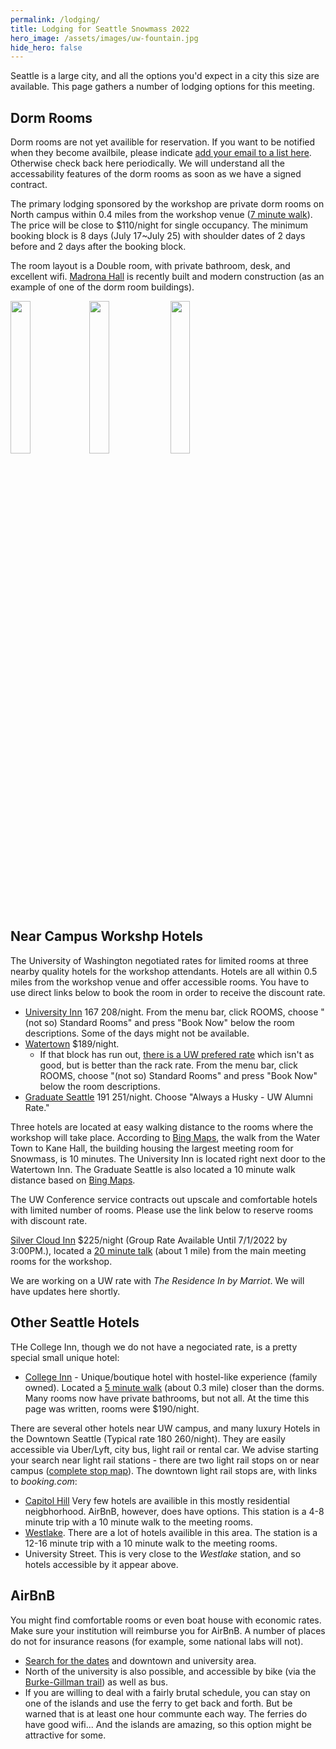 ```yaml
---
permalink: /lodging/
title: Lodging for Seattle Snowmass 2022
hero_image: /assets/images/uw-fountain.jpg
hide_hero: false
---
```


Seattle is a large city, and all the options you'd expect in a city this size are available. This page gathers a number of lodging options for this meeting.

## Dorm Rooms

Dorm rooms are not yet availible for reservation. If you want to be notified when they become availbile, please indicate [add your email to a list here](https://forms.gle/bXt1zHdwuYMgtiSd6). Otherwise check back here periodically. We will understand all the accessability features of the dorm rooms as soon as we have a signed contract.

The primary lodging sponsored by the workshop are private dorm rooms on North campus within 0.4 miles from the workshop venue ([7 minute walk](https://www.bing.com/maps?osid=7cfe6dc3-30e4-4618-9467-e3830152a7d4&cp=47.65828~-122.308777&lvl=17&v=2&sV=2&form=S00027)). The price will be close to $110/night for single occupancy. The minimum booking block is 8 days (July 17~July 25) with shoulder dates of 2 days before and 2 days after the booking block.

The room layout is a Double room, with private bathroom, desk, and excellent wifi. [Madrona Hall](https://hfs.uw.edu/Campus-Living/Undergraduate-Housing/Madrona-Hall) is recently built and modern construction (as an example of one of the dorm room buildings).

<img src="https://hfs.uw.edu/getmedia/c14af9a9-afbf-40f6-bc7b-b7046170ed75/Madrona-Hall-exterior-by-Bruce-Damonte.jpg.aspx?width=1280&height=854&ext=.jpg" width="25%" /><img src="https://hfs.uw.edu/getmedia/e6652d2d-d422-46e7-8139-495a5baaee5a/Madrona-2-person.jpg.aspx?width=1280&height=854&ext=.jpg" width="25%"/> <img src="https://hfs.uw.edu/getmedia/b430af4c-7fb3-457f-bca0-074aa1184267/Learning-Resource-Center.jpg.aspx?width=800&height=533&ext=.jpg" width="25%" />

## Near Campus Workshp Hotels

The University of Washington negotiated rates for limited rooms at three nearby quality hotels for the workshop attendants. Hotels are all within 0.5 miles from the workshop venue and offer accessible rooms. You have to use direct links below to book the room in order to receive the discount rate.

* [University Inn](https://www.staypineapple.com/university-inn-seattle-wa/uw-exclusive-rates?showbanner=543&promocode=UWR) $167~$208/night. From the menu bar, click ROOMS, choose "(not so) Standard Rooms" and press "Book Now" below the room descriptions. Some of the days might not be available.
* [Watertown](https://reservations.staypineapple.com/?chain=26225&hotel=40206&arrive=07-17-22&depart=07-26-22&group=220717UWCO&configcode=rate&utm_source=uw-conf-mgmt-snowmass&utm_medium=referral&utm_campaign=group-sales-wt) $189/night.
  * If that block has run out, [there is a UW prefered rate](https://www.staypineapple.com/watertown-hotel-seattle-wa/uw-exclusive-rates?showbanner=543&promocode=UWR) which isn't as good, but is better than the rack rate. From the menu bar, click ROOMS, choose "(not so) Standard Rooms" and press "Book Now" below the room descriptions.
* [Graduate Seattle](https://be.synxis.com/?chain=21643&hotel=76675&filter=UNI) $191~$251/night. Choose  "Always a Husky - UW Alumni Rate."

Three hotels are located at easy walking distance to the rooms where the workshop will take place. According to [Bing Maps](https://www.bing.com/maps?osid=78efa497-ba9f-4c49-9ee0-07eaf1ef8324&cp=47.658263~-122.314974&lvl=17&v=2&sV=2&form=S00027), the walk from the Water Town to Kane Hall, the building housing the largest meeting room for Snowmass, is 10 minutes. The University Inn is located right next door to the Watertown Inn. The Graduate Seattle is also located a 10 minute walk distance based on [Bing Maps](https://www.bing.com/maps?osid=573ffe1d-7ffb-4a0b-bad4-de7ed4d1a925&cp=47.659769~-122.314431&lvl=16&v=2&sV=2&form=S00027).

The UW Conference service contracts out upscale and comfortable hotels with limited number of rooms. Please use the link below to reserve rooms with discount rate.

[Silver Cloud Inn](https://university.silvercloud.com/irmng/#/search?g=SNOWMAS&o=SNOWMAS) $225/night (Group Rate Available Until 7/1/2022 by 3:00PM.), located a [20 minute talk](https://www.bing.com/maps?osid=ebb70bec-0db1-456b-b142-328ab9ee6207&cp=47.661493~-122.309431&lvl=15&v=2&sV=2&form=S00027) (about 1 mile) from the main meeting rooms for the workshop. 

We are working on a UW rate with _The Residence In by Marriot_. We will have updates here shortly.
<!-- * [The Residence Inn by Marriot](https://www.marriott.com/en-us/hotels/seaud-residence-inn-seattle-university-district/overview/) - located a [11 minute walk](https://www.bing.com/maps?osid=32d9aaac-bbb4-4c7f-bc61-194418d60081&cp=47.659345~-122.315798&lvl=16&v=2&sV=2&form=S00027) (about 0.6 mile) from the main meeting rooms for the workshp. At the time this page was written, rooms were $240/night. -->

## Other Seattle Hotels

THe College Inn, though we do not have a negociated rate, is a pretty special small unique hotel:

* [College Inn](https://www.collegeinnseattle.com/) - Unique/boutique hotel with hostel-like experience (family owned). Located a [5 minute walk](https://www.bing.com/maps?osid=befd816b-ca73-4d9f-8318-5a29b4598e4f&cp=47.656136~-122.312218&lvl=18&v=2&sV=2&form=S00027) (about 0.3 mile) closer than the dorms. Many rooms now have private bathrooms, but not all. At the time this page was written, rooms were $190/night.

There are several other hotels near UW campus, and many luxury Hotels in the Downtown Seattle (Typical rate $180~$260/night). They are easily accessible via Uber/Lyft, city bus, light rail or rental car. We advise starting your search near light rail stations - there are two light rail stops on or near campus ([complete stop map](https://www.soundtransit.org/ride-with-us/routes-schedules?route=1%20Line)). The downtown light rail stops are, with links to _booking.com_:

* [Capitol Hill](https://www.bing.com/maps?osid=c33d7755-6ff6-41eb-91e8-f2f0a8cd09d5&cp=47.6188~-122.325786&lvl=16&imgid=4d6d29d9-8a29-47fe-9818-fada5c2777df&v=2&sV=2&form=S00027) Very few hotels are availible in this mostly residential neigbhorhood. AirBnB, however, does have options. This station is a 4-8 minute trip with a 10 minute walk to the meeting rooms.
* [Westlake](https://www.bing.com/maps?osid=cc8ddbcd-d2bb-4181-bffd-f104693b15b7&cp=47.610676~-122.352731&lvl=14&imgid=d27d92c7-5547-46d8-bf3e-ccd886d95a46&v=2&sV=2&form=S00027). There are a lot of hotels availible in this area. The station is a 12-16 minute trip with a 10 minute walk to the meeting rooms.
* University Street. This is very close to the _Westlake_ station, and so hotels accessible by it appear above.

## AirBnB

You might find comfortable rooms or even boat house with economic rates. Make sure your institution will reimburse you for AirBnB. A number of places do not for insurance reasons (for example, some national labs will not).

* [Search for the dates](https://www.airbnb.com/s/Seattle--WA--United-States/homes?tab_id=home_tab&refinement_paths%5B%5D=%2Fhomes&flexible_trip_dates%5B%5D=june&flexible_trip_dates%5B%5D=may&flexible_trip_lengths%5B%5D=weekend_trip&date_picker_type=calendar&checkin=2022-07-16&checkout=2022-07-27&query=Seattle%2C%20WA%2C%20United%20States&place_id=ChIJVTPokywQkFQRmtVEaUZlJRA&source=structured_search_input_header&search_type=user_map_move&ne_lat=47.71245581312394&ne_lng=-122.22875954165374&sw_lat=47.55763773470572&sw_lng=-122.43722512201657&zoom=12&search_by_map=true) and downtown and university area.
* North of the university is also possible, and accessible by bike (via the [Burke-Gillman trail](https://www.seattle.gov/parks/find/parks/burke-gilman-trail)) as well as bus.
* If you are willing to deal with a fairly brutal schedule, you can stay on one of the islands and use the ferry to get back and forth. But be warned that is at least one hour communte each way. The ferries do have good wifi... And the islands are amazing, so this option might be attractive for some.
